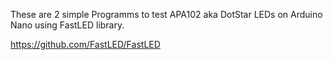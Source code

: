 These are 2 simple Programms to test APA102 aka DotStar LEDs on Arduino Nano using FastLED library.

https://github.com/FastLED/FastLED 

